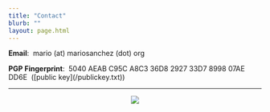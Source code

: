 ```yaml
---
title: "Contact"
blurb: ""
layout: page.html
---
```


<section id="howToContact">

<p><strong>Email</strong>: &nbsp;mario (at) mariosanchez (dot) org</p>
<p><strong>PGP Fingerprint</strong>: &nbsp;5040 AEAB C95C A8C3 36D8 2927 33D7 8998 07AE DD6E &nbsp;([public key](/publickey.txt))</p>

<!-- Remove form

<p>You can also use this simple contact form:</p>

<form id="contact-form" action="https://formspree.io/mariosc@gmail.com" method="POST">

    <input type="text" name="firstname" placeholder="First Name" required autofocus><br>
    <p id="warningName"></p>
    <input type="text" id="emailField" name="email" placeholder="you@youremail.com" required><br>
    <p id="warningEmail"></p>
    <textarea name="comment" placeholder="Hi Mario..." ></textarea><br>
    <p id="warningComment"></p>


    <input style="display:none;" type="text" name="_gotcha">
    <input type="hidden" name="_subject" value="Contact from mariosanchez.org">

    <input class="submit" type="submit" value="Send"> 
          
</form>

 -->

<hr />

<center>

<img src="/img/mscwebdev.JPG" class="round"><br />
<a href="http://www.twitter.com/mariobox"><i class="fa fa-twitter fa-lg"></i></a>
<a href="http://www.linkedin.com/in/mariobox/"><i class="fa fa-linkedin-square fa-lg"></i></a>
<a href="http://github.com/mariobox"><i class="fa fa-github fa-lg"></i></a>
<a href="mailto:mario@mariosanchez.org"><i class="fa fa-envelope fa-lg"></i></a>
<a href="tel:305-699-6541"><i class="fa fa-phone-square fa-lg"></i></a>
</center>

</section>

<div id="message"></div>


